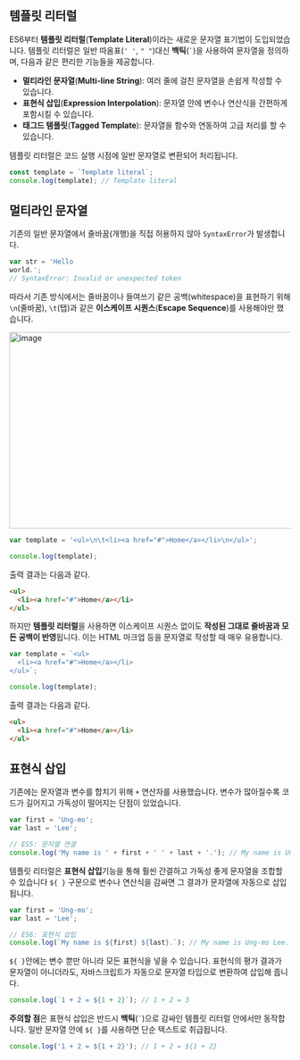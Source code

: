 ## 템플릿 리터럴

ES6부터 **템플릿 리터럴**(**Template Literal**)이라는 새로운 문자열 표기법이 도입되었습니다.
템플릿 리터럴은 일반 따옴표(`' '`, `" "`)대신 **백틱**(`` ` ``)을 사용하여 문자열을 정의하며,
다음과 같은 편리한 기능들을 제공합니다.
- **멀티라인 문자열**(**Multi-line String**): 여러 줄에 걸친 문자열을 손쉽게 작성할 수 있습니다.
- **표현식 삽입**(**Expression Interpolation**): 문자열 안에 변수나 연산식을 간편하게 포함시킬 수 있습니다.
- **태그드 탬플릿**(**Tagged Template**): 문자열을 함수와 연동하여 고급 처리를 할 수 있습니다.
  
템플릿 리터럴은 코드 실행 시점에 일반 문자열로 변환되어 처리됩니다.
```javascript
const template = `Template literal`;
console.log(template); // Template literal
```

## 멀티라인 문자열

기존의 일반 문자열에서 줄바꿈(개행)을 직접 허용하지 않아 `SyntaxError`가 발생합니다.
```javascript
var str = 'Hello
world.';
// SyntaxError: Invalid or unexpected token
```

따라서 기존 방식에서는 줄바꿈이나 들여쓰기 같은 공백(whitespace)을 표현하기 위해 `\n`(줄바꿈), `\t`(탭)과 같은 **이스케이프 시퀀스**(**Escape Sequence**)를 사용해야만 했습니다.

<img width="667" height="352" alt="image" src="https://github.com/user-attachments/assets/eb90420f-8982-4748-9eb1-3ef27a3bd56e" />

```javascript
var template = '<ul>\n\t<li><a href="#">Home</a></li>\n</ul>';

console.log(template);
```

출력 결과는 다음과 같다.
```html
<ul>
  <li><a href="#">Home</a></li>
</ul>
```
하지만 **템플릿 리터럴**을 사용하면 이스케이프 시퀀스 없이도 **작성된 그대로 줄바꿈과 모든 공백이 반영**됩니다. 이는 HTML 마크업 등을 문자열로 작성할 때 매우 유용합니다.
```javascript
var template = `<ul>
  <li><a href="#">Home</a></li>
</ul>`;

console.log(template);
```

출력 결과는 다음과 같다.
```html
<ul>
  <li><a href="#">Home</a></li>
</ul>
```

## 표현식 삽입

기존에는 문자열과 변수를 합치기 위해 `+` 연산자를 사용했습니다. 변수가 많아질수록 코드가 길어지고 가독성이 떨어지는 단점이 있었습니다.
 ```javascript
var first = 'Ung-mo';
var last = 'Lee';

// ES5: 문자열 연결
console.log('My name is ' + first + ' ' + last + '.'); // My name is Ung-mo Lee.
```
템플릿 리터럴은 **표현식 삽입**기능을 통해 훨씬 간결하고 가독성 좋게 문자열을 조합할 수 있습니다 `${ }` 구문으로 변수나 연산식을 감싸면 그 결과가 문자열에 자동으로 삽입됩니다.

```javascript
var first = 'Ung-mo';
var last = 'Lee';

// ES6: 표현식 삽입
console.log(`My name is ${first} ${last}.`); // My name is Ung-mo Lee.
```
`${ }`안에는 변수 뿐만 아니라 모든 표현식을 넣을 수 있습니다. 표현식의 평가 결과가 문자열이 아니더라도, 자바스크립트가 자동으로 문자열 타입으로 변환하여 삽입해 줍니다.
```javascript
console.log(`1 + 2 = ${1 + 2}`); // 1 + 2 = 3
```

**주의할 점**은 표현식 삽입은 반드시 **백틱**(`` ` ``)으로 감싸인 템플릿 리터럴 안에서만 동작합니다. 일반 문자열 안에 `${ }`를 사용하면 단순 텍스트로 취급됩니다.
```javascript
console.log('1 + 2 = ${1 + 2}'); // 1 + 2 = ${1 + 2}
```
